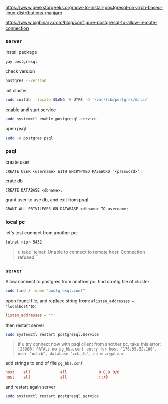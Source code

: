 https://www.geeksforgeeks.org/how-to-install-postgresql-on-arch-based-linux-distributions-manjaro

https://www.bigbinary.com/blog/configure-postgresql-to-allow-remote-connection

### server
install package
```sh
yay postgresql
```

check version
```sh
postgres --version
```

init cluster
```sh
sudo initdb --locale $LANG -E UTF8 -D '/var/lib/postgres/data/'
```

enable and start service
```sh
sudo systemctl enable postgresql.service
```

open psql
```sh
sudo -u postgres psql
```
### psql
create user
```psql
CREATE USER <username> WITH ENCRYPTED PASSWORD ‘<password>’;
```

crate db
```psql
CREATE DATABASE <dbname>;
```

grant user to use db, and exit from psql
```psql
GRANT ALL PRIVILEGES ON DATABASE <dbname> TO username;
```
### local pc
let's test connect from another pc:
```sh
telnet <ip> 5432
```
> u take `telnet: Unable to connect to remote host: Connection refused```

### server

Allow connect to postgres from another pc:
find config file of cluster
```sh
sudo find / -name "postgresql.conf"
```

open found file, and replace string
from: `#listen_addresses = 'localhost'`to:
```conf
listen_addresses = '*'
```

then restart server
```sh
sudo systemctl restart postgresql.service
```
> if u try connect now with psql client from another pc, take this error: `[28000] FATAL: no pg_hba.conf entry for host "176.59.82.160", user "uchcb", database "ccb_db", no encryption`

add strings to end of file `pg_hba.conf`
```conf
host    all             all              0.0.0.0/0                       md5
host    all             all              ::/0                            md5
```
and restart again server
```sh
sudo systemctl restart postgresql.service
```
